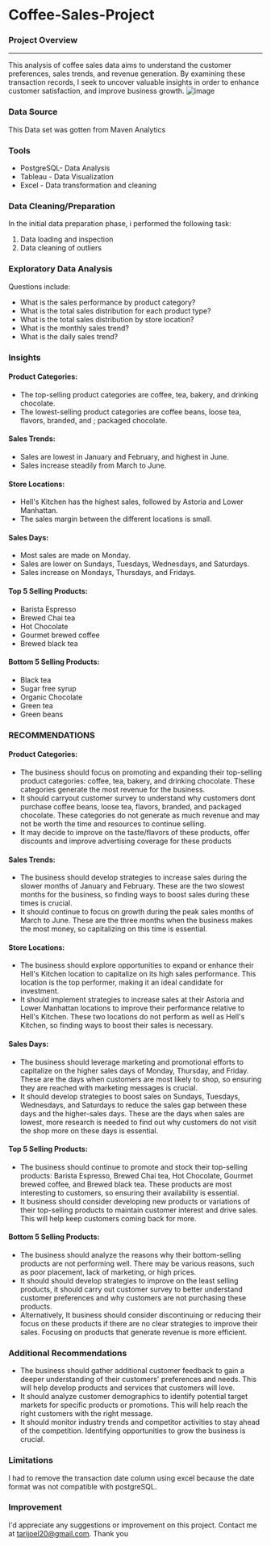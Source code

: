 # Coffee-Sales-Project

### Project Overview
---
This analysis of coffee sales data aims to understand the customer preferences, sales trends, and revenue generation. By examining these transaction records, I seek to uncover valuable insights in order to enhance customer satisfaction, 
and improve business growth.
![image](https://github.com/TariJoelAnalyst/Coffee-Sales-Project/assets/133088878/f6453c8b-fe44-4e0f-973c-dd209cba3e09)

### Data Source
This Data set was gotten from Maven Analytics

### Tools
- PostgreSQL- Data Analysis
- Tableau - Data Visualization
- Excel - Data transformation and cleaning

### Data Cleaning/Preparation
 In the initial data preparation phase, i performed the following task:
1. Data loading and inspection
3. Data cleaning of outliers
   
### Exploratory Data Analysis 
 Questions include:
- What is the sales performance by product category?
- What is the total sales distribution for each product type?
- What is the total sales distribution by store location?
- What is the monthly sales trend?
- What is the daily sales trend?
  
### Insights
#### Product Categories:
- The top-selling product categories are coffee, tea, bakery, and drinking chocolate.
- The lowest-selling product categories are coffee beans, loose tea, flavors, branded, and ;
  packaged chocolate.

#### Sales Trends:
- Sales are lowest in January and February, and highest in June.
- Sales increase steadily from March to June.

#### Store Locations:
- Hell's Kitchen has the highest sales, followed by Astoria and Lower Manhattan.
- The sales margin between the different locations is small.

#### Sales Days:
- Most sales are made on Monday.
- Sales are lower on Sundays, Tuesdays, Wednesdays, and Saturdays.
- Sales increase on Mondays, Thursdays, and Fridays.

#### Top 5 Selling Products:
- Barista Espresso
- Brewed Chai tea
- Hot Chocolate
- Gourmet brewed coffee
- Brewed black tea

#### Bottom 5 Selling Products:
- Black tea
- Sugar free syrup
- Organic Chocolate
- Green tea
- Green beans  

### RECOMMENDATIONS
#### Product Categories:
- The business should focus on promoting and expanding their top-selling product categories: coffee, tea, bakery, and drinking chocolate. These categories generate the most revenue for the business.
- It should carryout customer survey to understand why customers dont purchase  coffee beans, loose tea, flavors, branded, and packaged chocolate. These categories do not generate as much revenue and may not be worth the time and resources to continue selling.
- It may decide to improve on the taste/flavors of these products, offer discounts and improve advertising coverage for these products

#### Sales Trends:
- The business should develop strategies to increase sales during the slower months of January and February. These are the two slowest months for the business, so finding ways to boost sales during these times is crucial.
- It should continue to focus on growth during the peak sales months of March to June. These are the three months when the business makes the most money, so capitalizing on this time is essential.

#### Store Locations:
- The business should explore opportunities to expand or enhance their Hell's Kitchen location to capitalize on its high sales performance. This location is the top performer, making it an ideal candidate for investment.
- It should implement strategies to increase sales at their Astoria and Lower Manhattan locations to improve their performance relative to Hell's Kitchen. These two locations do not perform as well as Hell's Kitchen, so finding ways to boost their sales is necessary.

#### Sales Days:
- The business should leverage marketing and promotional efforts to capitalize on the higher sales days of Monday, Thursday, and Friday. These are the days when customers are most likely to shop, so ensuring they are reached with marketing messages is crucial.
- It should develop strategies to boost sales on Sundays, Tuesdays, Wednesdays, and Saturdays to reduce the sales gap between these days and the higher-sales days. These are the days when sales are lowest, more research is needed to find out why  customers do not visit the shop more on these days is essential.

#### Top 5 Selling Products:
- The business should continue to promote and stock their top-selling products: Barista Espresso, Brewed Chai tea, Hot Chocolate, Gourmet brewed coffee, and Brewed black tea. These products are most interesting to customers, so ensuring their availability is essential.
- It business should consider developing new products or variations of their top-selling products to maintain customer interest and drive sales. This will help keep customers coming back for more.

#### Bottom 5 Selling Products:
- The business should analyze the reasons why their bottom-selling products are not performing well. There may be various reasons, such as poor placement, lack of marketing, or high prices.
- It should should develop strategies to improve on the least selling products, it should carry out customer survey to better understand customer preferences and why customers are not purchasing these products.
- Alternatively, It business should consider discontinuing or reducing their focus on these products if there are no clear strategies to improve their sales. Focusing on products that generate revenue is more efficient.

### Additional Recommendations
- The business should gather additional customer feedback to gain a deeper understanding of their customers' preferences and needs. This will help develop products and services that customers will love.
- It  should analyze customer demographics to identify potential target markets for specific products or promotions. This will help reach the right customers with the right message.
- It should monitor industry trends and competitor activities to stay ahead of the competition. Identifying opportunities to grow the business is crucial.

### Limitations
  I had to remove the transaction date column using excel because the date format was not compatible with postgreSQL.
  
### Improvement
I'd appreciate any suggestions or improvement on this project. Contact me at tarijoel20@gmail.com. Thank you
